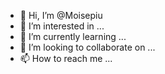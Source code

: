 - 👋 Hi, I’m @Moisepiu
- 👀 I’m interested in ...
- 🌱 I’m currently learning ...
- 💞️ I’m looking to collaborate on ...
- 📫 How to reach me ...

<!---
Moisepiu/Moisepiu is a ✨ special ✨ repository because its `README.md` (this file) appears on your GitHub profile.
You can click the Preview link to take a look at your changes.
--->
